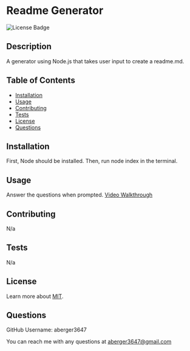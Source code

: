 
  # Readme Generator

  ![License Badge](https://img.shields.io/badge/license-MIT-blue)

  ## Description
  A generator using Node.js that takes user input to create a readme.md.
  
  ## Table of Contents
  - [Installation](#installation)
  - [Usage](#usage)
  - [Contributing](#contributing)
  - [Tests](#test)
  - [License](#license)
  - [Questions](#questions)
  
 ## Installation
  First, Node should be installed. Then, run node index in the terminal.
  
## Usage
  Answer the questions when prompted.
  [Video Walkthrough](https://drive.google.com/file/d/1d1rFLTcjdidNIY-2xEzCzulQ93rAXr1e/view?usp=sharing)
 
 ## Contributing
  N/a

## Tests
  N/a
  
## License
  Learn more about [MIT](https://choosealicense.com/licenses/mit/).
  
## Questions
  GitHub Username: aberger3647

  You can reach me with any questions at aberger3647@gmail.com
